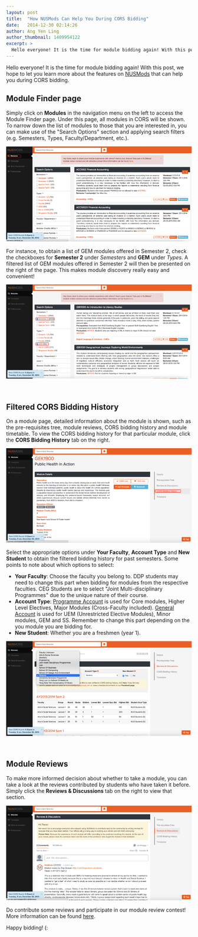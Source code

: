 ```yaml
---
layout: post
title:  "How NUSMods Can Help You During CORS Bidding"
date:   2014-12-30 02:14:26
author: Ang Yen Ling
author_thumbnail: 1409954122
excerpt: >
  Hello everyone! It is the time for module bidding again! With this post, we hope to let you learn more about the features on NUSMods that can help you during CORS bidding.
---
```


Hello everyone! It is the time for module bidding again! With this post, we hope to let you learn more about the features on [NUSMods](http://nusmods.com) that can help you during CORS bidding.

## Module Finder page

Simply click on **Modules** in the navigation menu on the left to access the Module Finder page. Under this page, all modules in CORS will be shown. To narrow down the list of modules to those that you are interested in, you can make use of the "Search Options" section and applying search filters (e.g. Semesters, Types, Faculty/Department, etc.).

![Click on "Modules"](/img/cors/cors-1.png)

For instance, to obtain a list of GEM modules offered in Semester 2, check the checkboxes for **Semester 2** under *Semesters* and **GEM** under *Types*. A filtered list of GEM modules offered in Semester 2 will then be presented on the right of the page. This makes module discovery really easy and convenient!

![Filter modules](/img/cors/cors-2.png)

<br>

Filtered CORS Bidding History
--

On a module page, detailed information about the module is shown, such as the pre-requisites tree, module reviews, CORS bidding history and module timetable. To view the CORS bidding history for that particular module, click the **CORS Bidding History** tab on the right.

![CORS Bidding History section](/img/cors/cors-3.png)

Select the appropriate options under **Your Faculty**, **Account Type** and **New Student** to obtain the filtered bidding history for past semesters. Some points to note about which options to select:

- **Your Faculty**: Choose the faculty you belong to. DDP students may need to change this part when bidding for modules from the respective faculties. CEG Students are to select "Joint Multi-disciplinary Programmes" due to the unique nature of their course.
- **Account Type**: <u>Programme Account</u> is used for Core modules, Higher Level Electives, Major Modules (Cross-Faculty included). <u>General Account</u> is used for UEM (Unrestricted Elective Modules), Minor modules, GEM and SS. Remember to change this part depending on the you module you are bidding for.
- **New Student**: Whether you are a freshmen (year 1).

![Filter CORS Bidding History](/img/cors/cors-4.png)

<br>

## Module Reviews

To make more informed decision about whether to take a module, you can take a look at the reviews contributed by students who have taken it before. Simply click the **Reviews & Discussions** tab on the right to view that section.

![Module Reviews](/img/cors/cors-5.png)

Do contribute some reviews and participate in our module review contest! More information can be found [here](https://www.facebook.com/NUSMods/photos/a.107221136091076.15198.103575576455632/595083700638148/?type=1&theater).

Happy bidding! (:
